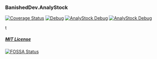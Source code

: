 ### BanishedDev.AnalyStock

[![Coverage Status](https://coveralls.io/repos/github/Tomasz-Pietrzyk/AnalyStock/badge.svg?branch=master)](https://coveralls.io/github/Tomasz-Pietrzyk/AnalyStock?branch=master)
[![Debug](https://github.com/Tomasz-Pietrzyk/AnalyStock/actions/workflows/debug-workflow.yaml/badge.svg)](https://github.com/Tomasz-Pietrzyk/AnalyStock/actions/workflows/debug-workflow.yaml)
[![AnalyStock Debug](https://github.com/Tomasz-Pietrzyk/AnalyStock/actions/workflows/debug-workflow.yaml/badge.svg?branch=master&event=push)](https://github.com/Tomasz-Pietrzyk/AnalyStock/actions/workflows/debug-workflow.yaml)
[![AnalyStock Debug](https://github.com/Tomasz-Pietrzyk/AnalyStock/actions/workflows/debug-workflow.yaml/badge.svg?branch=master&event=pull_request)](https://github.com/Tomasz-Pietrzyk/AnalyStock/actions/workflows/debug-workflow.yaml)

t
##### [MIT License](https://github.com/Tomasz-Pietrzyk/AnalyStock/blob/master/LICENSE)
[![FOSSA Status](https://app.fossa.com/api/projects/git%2Bgithub.com%2FTomasz-Pietrzyk%2FAnalyStock.svg?type=shield)](https://app.fossa.com/projects/git%2Bgithub.com%2FTomasz-Pietrzyk%2FAnalyStock?ref=badge_shield)